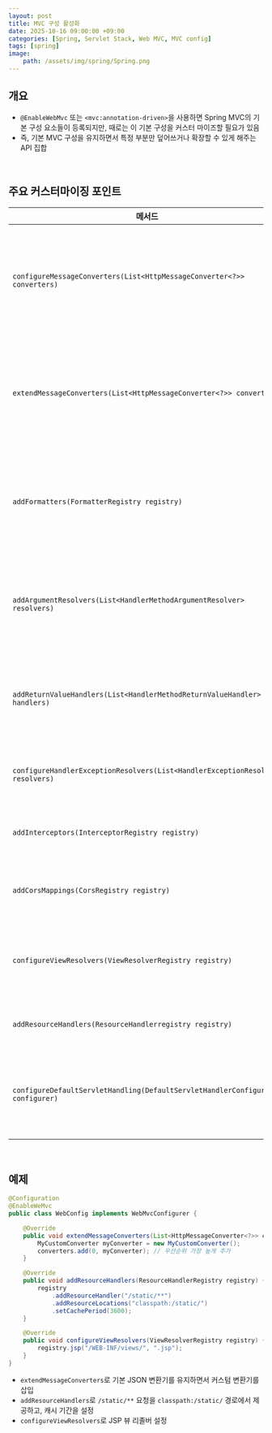 ```yaml
---
layout: post
title: MVC 구성 활성화
date: 2025-10-16 09:00:00 +09:00
categories: [Spring, Servlet Stack, Web MVC, MVC config]
tags: [spring]
image:
    path: /assets/img/spring/Spring.png
---
```


## 개요

- `@EnableWebMvc` 또는 `<mvc:annotation-driven>`을 사용하면 Spring MVC의 기본 구성 요소들이 등록되지만, 때로는 이 기본 구성을 커스터 마이즈할 필요가 있음
- 즉, 기본 MVC 구성을 유지하면서 특정 부분만 덮어쓰거나 확장할 수 있게 해주는 API 집합

<br>

## 주요 커스터마이징 포인트

| 메서드 | 역할 | 비고/주의사항 |
|-|-|-|
| `configureMessageConverters(List<HttpMessageConverter<?>> converters)` | 기본 메시지 컨버터 대신 또는 함께 동작할 변환기를 직접 추가 또는 교체할 때 사용 | 이 메서드를 구현하면 기본 컨버터가 제거될 수 있으므로 주의해야 함 |
| `extendMessageConverters(List<HttpMessageConverter<?>> converters)` | 기본 메시지 컨버터 설정을 그대로 유지하면서 추가 변환기만 삽입하고 싶을 때 사용 | 보통 변환 기능을 덧붙이는 용도로 적합 |
| `addFormatters(FormatterRegistry registry)` | 커스텀 `Formatter` 또는 `Converter`를 등록하여 타입 변환 및 포맷 기능을 확장 | 날짜 포맷, 사용자 타입 변환 등에 유용 |
| `addArgumentResolvers(List<HandlerMethodArgumentResolver> resolvers)` | 컨트롤러 메서드의 인자 처리기를 추가하거나 커스터 마이즈할 때 사용 | 예: `@CurrentUser` 어노테이션을 해석하는 인자 리졸버 추가 등 |
| `addReturnValueHandlers(List<HandlerMethodReturnValueHandler> handlers)` | 컨트롤러 메서드의 반환값 처리기를 추가 또는 변경할 때 사용 | 예: 특정 반환 타입을 응답 형태로 변환하는 핸들러 구현 가능 |
| `configureHandlerExceptionResolvers(List<HandlerExceptionResolver> resolvers)` | 예외 처리기의 순서 및 기본 동작을 조정할 수 있음 | 예외 처리 전략 전체를 변경하고자 할 때 주로 사용 |
| `addInterceptors(InterceptorRegistry registry)` | 핸들러 인터셉터를 등록할 수 있음 | 로깅, 인증, 권한 검사 등 공통 기능 삽입 |
| `addCorsMappings(CorsRegistry registry)` | CORS 설정을 전역적으로 정의할 수 있음 | REST API 환경에서는 자주 사용됨 |
| `configureViewResolvers(ViewResolverRegistry registry)` | 뷰 리졸버의 우선순위 및 추가 설정을 조정할 수 있음 | Thymeleaf, FreeMarker, JSP 등 여러 뷰를 혼용할 때 유용 |
| `addResourceHandlers(ResourceHandlerregistry registry)` | 정적 리소스 위치 및 캐싱 설정을 지정함 | `resource/**` 같은 경로 매핑 등 |
| `configureDefaultServletHandling(DefaultServletHandlerConfigurer configurer)` | 기본 서블릿 핸들러를 활성화하여 정적 리소스 처리를 위임할 수 있음 | 기본 서블릿을 사용하고자 할 때 |

<br>

## 예제

```java
@Configuration
@EnableWeMvc
public class WebConfig implements WebMvcConfigurer {

    @Override
    public void extendMessageConverters(List<HttpMessageConverter<?>> converters) {
        MyCustomConverter myConverter = new MyCustomConverter();
        converters.add(0, myConverter); // 우선순위 가장 높게 추가
    }

    @Override
    public void addResourceHandlers(ResourceHandlerRegistry registry) {
        registry
            .addResourceHandler("/static/**")
            .addResourceLocations("classpath:/static/")
            .setCachePeriod(3600);
    }

    @Override
    public void configureViewResolvers(ViewResolverRegistry registry) {
        registry.jsp("/WEB-INF/views/", ".jsp");
    }
}
```

- `extendMessageConverters`로 기본 JSON 변환기를 유지하면서 커스텀 변환기를 삽입
- `addResourceHandlers`로 `/static/**` 요청을 `classpath:/static/` 경로에서 제공하고, 캐시 기간을 설정
- `configureViewResolvers`로 JSP 뷰 리졸버 설정